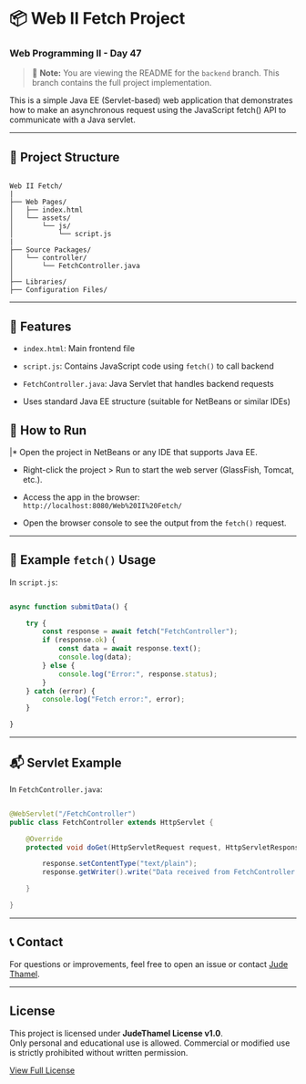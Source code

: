 # 📦 Web II Fetch Project

### Web Programming II - Day 47

> 📌 **Note:** You are viewing the README for the `backend` branch. This branch contains the full project implementation. 

This is a simple Java EE (Servlet-based) web application that demonstrates how to make an asynchronous request using the JavaScript fetch() API to communicate with a Java servlet.

---

## 📁 Project Structure

```directory

Web II Fetch/
|
├── Web Pages/
│   ├── index.html
│   └── assets/
│       └── js/
│           └── script.js
|
├── Source Packages/
│   └── controller/
│       └── FetchController.java
│
├── Libraries/
├── Configuration Files/

```

---

## 🚀 Features

* `index.html`: Main frontend file

* `script.js`: Contains JavaScript code using `fetch()` to call backend

* `FetchController.java`: Java Servlet that handles backend requests

* Uses standard Java EE structure (suitable for NetBeans or similar IDEs)

## 🔧 How to Run

|* Open the project in NetBeans or any IDE that supports Java EE.

* Right-click the project > Run to start the web server (GlassFish, Tomcat, etc.).

* Access the app in the browser:
`http://localhost:8080/Web%20II%20Fetch/`

* Open the browser console to see the output from the `fetch()` request.

---

## 📜 Example `fetch()` Usage

In `script.js`:

```javascript

async function submitData() {

    try {
        const response = await fetch("FetchController");
        if (response.ok) {
            const data = await response.text();
            console.log(data);
        } else {
            console.log("Error:", response.status);
        }
    } catch (error) {
        console.log("Fetch error:", error);
    }

}

```

---

## 📬 Servlet Example

In `FetchController.java`:

```java

@WebServlet("/FetchController")
public class FetchController extends HttpServlet {

    @Override
    protected void doGet(HttpServletRequest request, HttpServletResponse response) throws ServletException, IOException {

        response.setContentType("text/plain");
        response.getWriter().write("Data received from FetchController!");

    }

}

```

---

## 📞 Contact
For questions or improvements, feel free to open an issue or contact [Jude Thamel](https://github.com/JudeThamel).

---

## License

This project is licensed under **JudeThamel License v1.0**.  
Only personal and educational use is allowed. Commercial or modified use is strictly prohibited without written permission.

[View Full License](./LICENSE)


